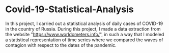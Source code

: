 # Covid-19-Statistical-Analysis
In this project, I carried out a statistical analysis of daily cases of COVID-19 in the country of Russia. During this project, I made a data extraction from the website "https://www.worldometers.info/", in such a way that I modeled a statistical representation of time series where we compared the waves of contagion with respect to the dates of the pandemic.
